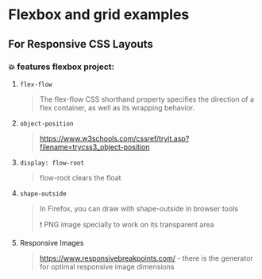 # Flexbox and grid examples
## For Responsive CSS Layouts

### :boom: features flexbox project:
1. `flex-flow `
   > The flex-flow CSS shorthand property specifies the direction of a flex container, as well as its wrapping behavior.
2. `object-position`
   > https://www.w3schools.com/cssref/tryit.asp?filename=trycss3_object-position
3. `display: flow-root` 
   > flow-root clears the float 
4. `shape-outside`
   > In Firefox, you can draw with shape-outside in browser tools 
   >
   > :exclamation: PNG image specially to work on its transparent area
5. Responsive Images
   > https://www.responsivebreakpoints.com/  -  there is the generator for optimal responsive image dimensions